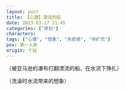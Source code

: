 ```yaml
---
layout: post
title: 【心理】漂流的船
date: 2023-03-17 21:45
categories: ["原创"]
characters: 
tags: ["心理", "想象", "失控感", "待扩充"]
pov: 第一人称
origin: 个站
---
```


（被亚马逊的瀑布打翻漂流的船，在水流下挣扎）

（洗澡时水流带来的想象）
